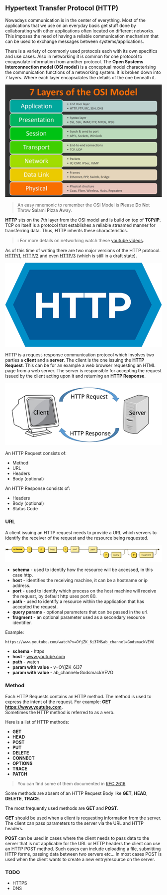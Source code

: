 ## Hypertext Transfer Protocol (HTTP)

Nowadays communication is in the center of everything.
Most of the applications that we use on an everyday basis get stuff done by collaborating with
other applications often located on different networks. This imposes the need of having a 
reliable communication mechanism that can be used to exchange messages between systems/applications.

There is a variety of commonly used protocols each with its own specifics and use cases. 
Also in networking it is common for one protocol to encapsulate information from another protocol.
The **Open Systems Interconnection model (OSI model)** is a conceptual model characterising the communication
functions of a networking system. It is broken down into 7 layers. Where each layer encapsulates the 
details of the one beneath it.

![osi_model](assets/osi_model.jpeg)

> An easy mnemonic to remember the OSI Model is **P**lease **D**o **N**ot **T**hrow **S**alami **P**izza **A**way. 

**HTTP** sits on the 7th layer from the OSI model and is build on top of **TCP/IP**.
TCP on itself is a protocol that establishes a reliable streamed manner for transferring data. Thus, HTTP inherits 
these characteristics. 

> ℹ️ For more details on networking watch these [youtube videos](https://www.youtube.com/playlist?list=PLowKtXNTBypH19whXTVoG3oKSuOcw_XeW).

As of this time of writing there are two major versions of the HTTP protocol.
[HTTP/1](https://en.wikipedia.org/wiki/Hypertext_Transfer_Protocol),
[HTTP/2](https://en.wikipedia.org/wiki/HTTP/2) and even 
[HTTP/3](https://en.wikipedia.org/wiki/HTTP/3) (which is still in a draft state). 

![http](./assets/http.png)

HTTP is a request-response communication protocol which involves two parties a **client** and a **server**. 
The client is the one issuing the **HTTP Request**. This can be for an example a web browser requesting an HTML page from a web server. 
The server is responsible for accepting the request issued by the client acting upon it and returning an **HTTP Response**.

![client_server](./assets/client_server.png)

An HTTP Request consists of:

- Method
- URL
- Headers
- Body (optional)

An HTTP Response consists of:

- Headers
- Body (optional)
- Status Code

### URL

A client issuing an HTTP request needs to provide a URL which servers to identify the receiver of the request and the resource being requested. 

![URL_syntax_diagram](./assets/URL_syntax_diagram.svg)

- **schema** - used to identify how the resource will be accessed, in this case http.
- **host** - identifies the receiving machine, it can be a hostname or ip address.
- **port** - used to identify which process on the host machine will receive the request, by default http uses port 80.
- **path** - used to identify a resource within the application that has accepted the request.
- **query params** - optional parameters that can be passed in the url.
- **fragment** - an optional parameter used as a secondary resource identifier.

Example:

```
https://www.youtube.com/watch?v=OYjZK_6i37M&ab_channel=GodsmackVEVO
```

- **schema** - https
- **host** - www.youtube.com
- **path** - watch
- **param with value** - v=OYjZK_6i37
- **param with value** - ab_channel=GodsmackVEVO

### Method

Each HTTP Requests contains an HTTP method. The method is used to express the intent of the request. 
For example: **GET** **https://www.youtube.com**.  
Sometimes the HTTP method is referred to as a verb.

Here is a list of HTTP methods:
- **GET**
- **HEAD**
- **POST**
- **PUT**
- **DELETE**
- **CONNECT**
- **OPTIONS**
- **TRACE**
- **PATCH**

> You can find some of them documented in [RFC 2616](https://www.w3.org/Protocols/rfc2616/rfc2616-sec9.html).

Some methods are absent of an HTTP Request Body like **GET**, **HEAD**, **DELETE**, **TRACE**.

The most frequently used methods are **GET** and **POST**.

**GET** should be used when a client is requesting information from the server. The client can pass parameters to the 
server via the URL and HTTP headers.

**POST** can be used in cases where the client needs to pass data to the server that is not applicable for the URL or 
HTTP headers the client can use an HTTP POST method. Such cases can include uploading a file, submitting HTTP forms, 
passing data between two servers etc... In most cases POST is used when the client wants to create a new entry/resource 
on the server.

### TODO 

- HTTPS
- DNS
